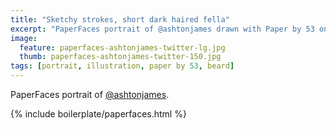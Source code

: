 ```yaml
---
title: "Sketchy strokes, short dark haired fella"
excerpt: "PaperFaces portrait of @ashtonjames drawn with Paper by 53 on an iPad."
image: 
  feature: paperfaces-ashtonjames-twitter-lg.jpg
  thumb: paperfaces-ashtonjames-twitter-150.jpg
tags: [portrait, illustration, paper by 53, beard]
---
```


PaperFaces portrait of [@ashtonjames](http://twitter.com/ashtonjames).

{% include boilerplate/paperfaces.html %}